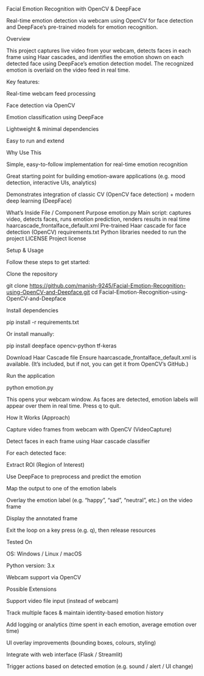 Facial Emotion Recognition with OpenCV & DeepFace

Real-time emotion detection via webcam using OpenCV for face detection and DeepFace’s pre-trained models for emotion recognition.

Overview

This project captures live video from your webcam, detects faces in each frame using Haar cascades, and identifies the emotion shown on each detected face using DeepFace’s emotion detection model. The recognized emotion is overlaid on the video feed in real time.

Key features:

Real-time webcam feed processing

Face detection via OpenCV

Emotion classification using DeepFace

Lightweight & minimal dependencies

Easy to run and extend

Why Use This

Simple, easy-to-follow implementation for real-time emotion recognition

Great starting point for building emotion-aware applications (e.g. mood detection, interactive UIs, analytics)

Demonstrates integration of classic CV (OpenCV face detection) + modern deep learning (DeepFace)

What’s Inside
File / Component	Purpose
emotion.py	Main script: captures video, detects faces, runs emotion prediction, renders results in real time
haarcascade_frontalface_default.xml	Pre-trained Haar cascade for face detection (OpenCV)
requirements.txt Python libraries needed to run the project
LICENSE	Project license

Setup & Usage

Follow these steps to get started:

Clone the repository

git clone https://github.com/manish-9245/Facial-Emotion-Recognition-using-OpenCV-and-Deepface.git
cd Facial-Emotion-Recognition-using-OpenCV-and-Deepface


Install dependencies

pip install -r requirements.txt


Or install manually:

pip install deepface opencv-python tf-keras


Download Haar Cascade file
Ensure haarcascade_frontalface_default.xml is available. (It’s included, but if not, you can get it from OpenCV’s GitHub.)

Run the application

python emotion.py


This opens your webcam window. As faces are detected, emotion labels will appear over them in real time. Press q to quit.

How It Works (Approach)

Capture video frames from webcam with OpenCV (VideoCapture)

Detect faces in each frame using Haar cascade classifier

For each detected face:

Extract ROI (Region of Interest)

Use DeepFace to preprocess and predict the emotion

Map the output to one of the emotion labels

Overlay the emotion label (e.g. “happy”, “sad”, “neutral”, etc.) on the video frame

Display the annotated frame

Exit the loop on a key press (e.g. q), then release resources

Tested On

OS: Windows / Linux / macOS

Python version: 3.x

Webcam support via OpenCV

Possible Extensions

Support video file input (instead of webcam)

Track multiple faces & maintain identity-based emotion history

Add logging or analytics (time spent in each emotion, average emotion over time)

UI overlay improvements (bounding boxes, colours, styling)

Integrate with web interface (Flask / Streamlit)

Trigger actions based on detected emotion (e.g. sound / alert / UI change)